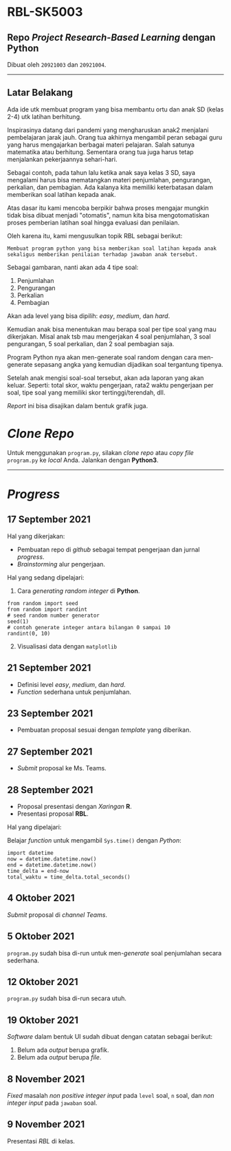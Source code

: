 # RBL-SK5003

## Repo _Project_ ___Research-Based Learning___ dengan __Python__


Dibuat oleh `20921003` dan `20921004`.

---

## Latar Belakang

Ada ide utk membuat program yang bisa membantu ortu dan anak SD (kelas 2-4) utk latihan berhitung.
 
Inspirasinya datang dari pandemi yang mengharuskan anak2 menjalani pembelajaran jarak jauh. Orang tua akhirnya mengambil peran sebagai guru yang harus mengajarkan berbagai materi pelajaran. Salah satunya matematika atau berhitung. Sementara orang tua juga harus tetap menjalankan pekerjaannya sehari-hari.
 
Sebagai contoh, pada tahun lalu ketika anak saya kelas 3 SD, saya mengalami harus bisa mematangkan materi penjumlahan, pengurangan, perkalian, dan pembagian. Ada kalanya kita memiliki keterbatasan dalam memberikan soal latihan kepada anak.

Atas dasar itu kami mencoba berpikir bahwa proses mengajar mungkin tidak bisa dibuat menjadi "otomatis", namun kita bisa mengotomatiskan proses pemberian latihan soal hingga evaluasi dan penilaian.

Oleh karena itu, kami mengusulkan topik RBL sebagai berikut:

```
Membuat program python yang bisa memberikan soal latihan kepada anak sekaligus memberikan penilaian terhadap jawaban anak tersebut.
```
 
Sebagai gambaran, nanti akan ada 4 tipe soal:
	
1. Penjumlahan
1. Pengurangan
1. Perkalian
1. Pembagian

Akan ada level yang bisa dipilih: _easy_, _medium_, dan _hard_.
 
Kemudian anak bisa menentukan mau berapa soal per tipe soal yang mau dikerjakan. Misal anak tsb mau mengerjakan 4 soal penjumlahan, 3 soal pengurangan, 5 soal perkalian, dan 2 soal pembagian saja.
 
Program Python nya akan men-generate soal random dengan cara men-generate sepasang angka yang kemudian dijadikan soal tergantung tipenya.
 
Setelah anak mengisi soal-soal tersebut, akan ada laporan yang akan keluar. Seperti: total skor, waktu pengerjaan, rata2 waktu pengerjaan per soal, tipe soal yang memiliki skor tertinggi/terendah, dll. 
 
_Report_ ini bisa disajikan dalam bentuk grafik juga.

# _Clone Repo_

Untuk menggunakan `program.py`, silakan _clone repo_ atau _copy file_ `program.py` ke _local_ Anda. Jalankan dengan __Python3__.

---

# _Progress_

## 17 September 2021

Hal yang dikerjakan:

- Pembuatan repo di _github_ sebagai tempat pengerjaan dan jurnal _progress_.
- _Brainstorming_ alur pengerjaan.

Hal yang sedang dipelajari:

1. Cara _generating random integer_ di __Python__.

```
from random import seed
from random import randint
# seed random number generator
seed(1)
# contoh generate integer antara bilangan 0 sampai 10
randint(0, 10) 
```

2. Visualisasi data dengan `matplotlib` 

## 21 September 2021

- Definisi level _easy_, _medium_, dan _hard_.
- _Function_ sederhana untuk penjumlahan.

## 23 September 2021

- Pembuatan proposal sesuai dengan _template_ yang diberikan.

## 27 September 2021
- _Submit_ proposal ke Ms. Teams.

## 28 September 2021
- Proposal presentasi dengan _Xaringan_ __R__.
- Presentasi proposal __RBL__.

Hal yang dipelajari: 

Belajar _function_ untuk mengambil `Sys.time()` dengan _Python_:

```
import datetime
now = datetime.datetime.now()
end = datetime.datetime.now()
time_delta = end-now
total_waktu = time_delta.total_seconds()
```

## 4 Oktober 2021

_Submit_ proposal di _channel Teams_.

## 5 Oktober 2021

`program.py` sudah bisa di-run untuk men-_generate_ soal penjumlahan secara sederhana.

## 12 Oktober 2021

`program.py` sudah bisa di-run secara utuh.

## 19 Oktober 2021

_Software_ dalam bentuk UI sudah dibuat dengan catatan sebagai berikut:

1. Belum ada _output_ berupa grafik.
1. Belum ada _output_ berupa _file_.

## 8 November 2021

_Fixed_ masalah _non positive integer input_ pada `level` soal, `n` soal, dan _non integer input_ pada `jawaban` soal.

## 9 November 2021

Presentasi _RBL_ di kelas.
